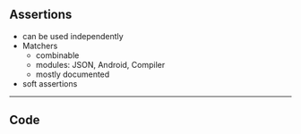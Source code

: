 ## Assertions

* can be used independently
* Matchers
  - combinable
  - modules: JSON, Android, Compiler
  - mostly documented
* soft assertions
---
## Code 
